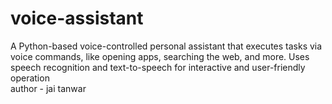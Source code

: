 # voice-assistant
A Python-based voice-controlled personal assistant that executes tasks via voice commands, like opening apps, searching the web, and more. Uses speech recognition and text-to-speech for interactive and user-friendly operation
<br>
author - jai tanwar
